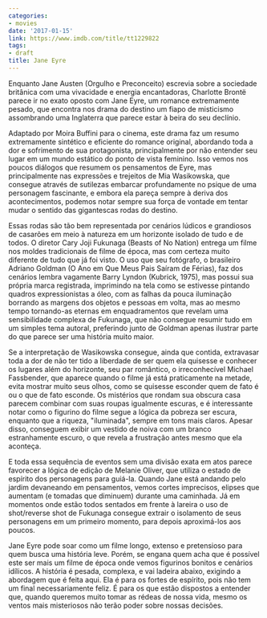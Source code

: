 ```yaml
---
categories:
- movies
date: '2017-01-15'
link: https://www.imdb.com/title/tt1229822
tags:
- draft
title: Jane Eyre
---
```


Enquanto Jane Austen (Orgulho e Preconceito) escrevia sobre a sociedade britânica com uma vivacidade e energia encantadoras, Charlotte Brontë parece ir no exato oposto com Jane Eyre, um romance extremamente pesado, que encontra nos drama do destino um fiapo de misticismo assombrando uma Inglaterra que parece estar à beira do seu declínio.

Adaptado por Moira Buffini para o cinema, este drama faz um resumo extremamente sintético e eficiente do romance original, abordando toda a dor e sofrimento de sua protagonista, principalmente por não entender seu lugar em um mundo estático do ponto de vista feminino. Isso vemos nos poucos diálogos que resumem os pensamentos de Eyre, mas principalmente nas expressões e trejeitos de Mia Wasikowska, que consegue através de sutilezas embarcar profundamente no psique de uma personagem fascinante, e embora ela pareça sempre à deriva dos acontecimentos, podemos notar sempre sua força de vontade em tentar mudar o sentido das gigantescas rodas do destino.

Essas rodas são tão bem representada por cenários lúdicos e grandiosos de casarões em meio à natureza em um horizonte isolado de tudo e de todos. O diretor Cary Joji Fukunaga (Beasts of No Nation) entrega um filme nos moldes tradicionais de filme de época, mas com certeza muito diferente de tudo que já foi visto. O uso que seu fotógrafo, o brasileiro Adriano Goldman (O Ano em Que Meus Pais Saíram de Férias), faz dos cenários lembra vagamente Barry Lyndon (Kubrick, 1975), mas possui sua própria marca registrada, imprimindo na tela como se estivesse pintando quadros expressionistas a óleo, com as falhas da pouca iluminação borrando as margens dos objetos e pessoas em volta, mas ao mesmo tempo tornando-as eternas em enquadramentos que revelam uma sensibilidade complexa de Fukunaga, que não consegue resumir tudo em um simples tema autoral, preferindo junto de Goldman apenas ilustrar parte do que parece ser uma história muito maior.

Se a interpretação de Wasikowska consegue, ainda que contida, extravasar toda a dor de não ter tido a liberdade de ser quem ela quisesse e conhecer os lugares além do horizonte, seu par romântico, o irreconhecível Michael Fassbender, que aparece quando o filme já está praticamente na metade, evita mostrar muito seus olhos, como se quisesse esconder quem de fato é ou o que de fato esconde. Os mistérios que rondam sua obscura casa parecem combinar com suas roupas igualmente escuras, e é interessante notar como o figurino do filme segue a lógica da pobreza ser escura, enquanto que a riqueza, "iluminada", sempre em tons mais claros. Apesar disso, conseguem exibir um vestido de noiva com um branco estranhamente escuro, o que revela a frustração antes mesmo que ela aconteça.

E toda essa sequência de eventos sem uma divisão exata em atos parece favorecer a lógica de edição de Melanie Oliver, que utiliza o estado de espírito dos personagens para guiá-la. Quando Jane está andando pelo jardim devaneando em pensamentos, vemos cortes imprecisos, elipses que aumentam (e tomadas que diminuem) durante uma caminhada. Já em momentos onde estão todos sentados em frente à lareira o uso de shot/reverse shot de Fukunaga consegue extrair o isolamento de seus personagens em um primeiro momento, para depois aproximá-los aos poucos.

Jane Eyre pode soar como um filme longo, extenso e pretensioso para quem busca uma história leve. Porém, se engana quem acha que é possível este ser mais um filme de época onde vemos figurinos bonitos e cenários idílicos. A história é pesada, complexa, e vai ladeira abaixo, exigindo a abordagem que é feita aqui. Ela é para os fortes de espírito, pois não tem um final necessariamente feliz. É para os que estão dispostos a entender que, quando queremos muito tomar as rédeas de nossa vida, mesmo os ventos mais misteriosos não terão poder sobre nossas decisões.